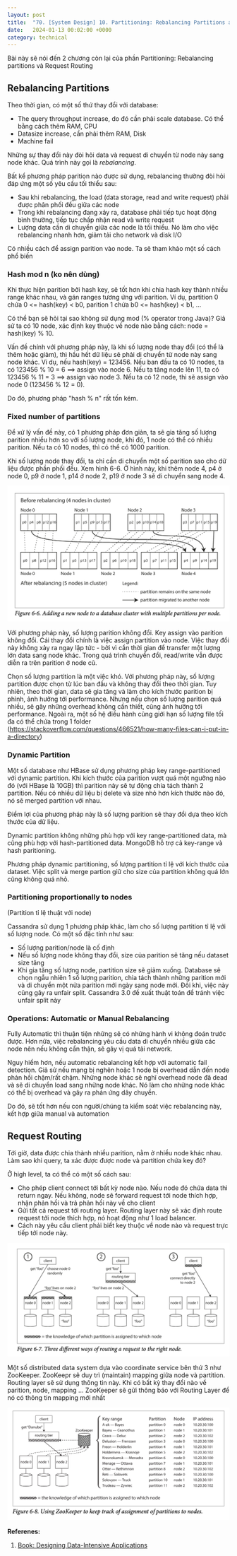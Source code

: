 ```yaml
---
layout: post
title:  "70. [System Design] 10. Partitioning: Rebalancing Partitions and Request Routing"
date:   2024-01-13 00:02:00 +0000
category: technical
---
```


Bài này sẽ nói đến 2 chương còn lại của phần Partitioning: Rebalancing partitions và Request Routing 

## Rebalancing Partitions 
Theo thời gian, có một số thứ thay đổi với database:
- The query throughput increase, do đó cần phải scale database. Có thể bằng cách thêm RAM, CPU
- Datasize increase, cần phải thêm RAM, Disk
- Machine fail 

Những sự thay đổi này đòi hỏi data và request di chuyển từ node này sang node khác. Quá trình này gọi là *rebalancing*.

Bất kể phương pháp parition nào được sử dụng, rebalancing thường đòi hỏi đáp ứng một số yêu cầu tối thiểu sau: 
- Sau khi rebalancing, the load (data storage, read and write request) phải được phân phối đều giữa các node 
- Trong khi rebalancing đang xảy ra, database phải tiếp tục hoạt động bình thường, tiếp tục chấp nhận read và write request 
- Lượng data cần di chuyển giữa các node là tối thiểu. Nó làm cho việc rebalancing nhanh hơn, giảm tải cho network và disk I/O

Có nhiều cách để assign parition vào node. Ta sẽ tham khảo một số cách phổ biến 

### Hash mod n (ko nên dùng)
Khi thực hiện parition bởi hash key, sẽ tốt hơn khi chia hash key thành nhiều range khác nhau, và gán ranges tương ứng với parition. Ví dụ, partition 0 chứa 0 <= hash(key) < b0, parition 1 chứa b0 <= hash(key) < b1, ... 

Có thể bạn sẽ hỏi tại sao không sử dụng mod (% operator trong Java)? Giả sử ta có 10 node, xác định key thuộc về node nào bằng cách: node = hash(key) % 10. 

Vấn đề chính với phương pháp này, là khi số lượng node thay đổi (có thể là thêm hoặc giảm), thì hầu hết dữ liệu sẽ phải di chuyển từ node này sang node khác. Ví dụ, nếu hash(key) = 123456. Nếu ban đầu ta có 10 nodes, ta có 123456 % 10 = 6 ==> assign vào node 6. Nếu ta tăng node lên 11, ta có 123456 % 11 = 3 ==> assign vào node 3. Nếu ta có 12 node, thì sẽ assign vào node 0 (123456 % 12 = 0). 

Do đó, phương pháp "hash % n" rất tốn kém.

### Fixed number of partitions
Để xử lý vấn đề này, có 1 phương pháp đơn giản, ta sẽ gia tăng số lượng parition nhiều hơn so với số lượng node, khi đó, 1 node có thể có nhiều parition. Nếu ta có 10 nodes, thì có thể có 1000 parition. 

Khi số lượng node thay đổi, ta chỉ cần di chuyển một số parition sao cho dữ liệu được phần phối đều. Xem hình 6-6. Ở hình này, khi thêm node 4, p4 ở node 0, p9 ở node 1, p14 ở node 2, p19 ở node 3 sẽ di chuyển sang node 4. 

![Alt text](/assets/images/2024/70-fixed-number-partition.png)

Với phương pháp này, số lượng parition không đổi. Key assign vào parition không đổi. Cái thay đổi chính là việc assign partition vào node. Việc thay đổi này không xảy ra ngay lập tức - bởi vì cần thời gian để transfer một lượng lớn data sang node khác. Trong quá trình chuyển đổi, read/write vẫn được diễn ra trên parition ở node cũ. 

Chọn số lượng partition là một việc khó. Với phương pháp này, số lượng partition được chọn từ lúc ban đầu và không thay đổi theo thời gian. Tuy nhiên, theo thời gian, data sẽ gia tăng và làm cho kích thước parition bị phình, ảnh hưởng tới performance. Nhưng nếu chọn số lượng parition quá nhiều, sẽ gây những overhead không cần thiết, cũng ảnh hưởng tới performance. Ngoài ra, một số hệ điều hành cũng giới hạn số lượng file tối đa có thể chứa trong 1 folder (https://stackoverflow.com/questions/466521/how-many-files-can-i-put-in-a-directory)

### Dynamic Partition 
Một số database như HBase sử dụng phương pháp key range-partitioned với dynamic partition. Khi kích thước của parition vượt quá một ngưỡng nào đó (với HBase là 10GB) thì parition này sẽ tự động chia tách thành 2 partition. Nếu có nhiều dữ liệu bị delete và size nhỏ hơn kích thước nào đó, nó sẽ merged partition với nhau. 

Điểm lợi của phương pháp này là số lượng parition sẽ thay đổi dựa theo kích thước của dữ liệu. 

Dynamic partition không những phù hợp với key range-partitioned data, mà cũng phù hợp với hash-partitioned data. MongoDB hỗ trợ cả key-range và hash paritioning.

Phương pháp dynamic partitioning, số lượng partition tỉ lệ với kích thước của dataset. Việc split và merge partion giữ cho size của partition không quá lớn cũng không quá nhỏ. 

### Partitioning proportionally to nodes
(Partition tỉ lệ thuật với node)

Cassandra sử dụng 1 phương pháp khác, làm cho số lượng partition tỉ lệ với số lượng node. Có một số đặc tính như sau:
- Số lượng parition/node là cố định 
- Nếu số lượng node không thay đổi, size của parition sẽ tăng nếu dataset size tăng
- Khi gia tăng số lượng node, partition size sẽ giảm xuống. Database sẽ chọn ngẫu nhiên 1 số lượng parition, chia tách thành những parition mới và di chuyển một nửa parition mới ngày sang node mới. Đôi khi, việc này cũng gây ra unfair split. Cassandra 3.0 đề xuất thuật toán để tránh việc unfair split này 

### Operations: Automatic or Manual Rebalancing

Fully Automatic thì thuận tiện những sẽ có những hành vi không đoán trước được. Hơn nữa, việc rebalancing yêu cầu data di chuyển nhiều giữa các node nên nếu không cẩn thận, sẽ gây vị quá tải network. 

Nguy hiểm hơn, nếu automatic rebalancing kết hợp với automatic fail detection. Giả sử nếu mạng bị nghẽn hoặc 1 node bị overhead dẫn đến node phản hồi chậm/rất chậm. Những node khác sẽ nghĩ overhead node đã dead và sẽ di chuyển load sang những node khác. Nó làm cho những node khác có thể bị overhead và gây ra phản ứng dây chuyền.  

Do đó, sẽ tốt hơn nếu con người/chúng ta kiểm soát việc rebalancing này, kết hợp giữa manual và automation 

## Request Routing 
Tới giờ, data được chia thành nhiều parition, nằm ở nhiều node khác nhau. Làm sao khi query, ta xác được được node và partition chứa key đó? 

Ở high level, ta có thể có một số cách sau: 
- Cho phép client connect tới bất kỳ node nào. Nếu node đó chứa data thì return ngay. Nếu không, node sẽ forward request tới node thích hợp, nhận phản hồi và trả phản hồi này về cho client 
- Gửi tất cả request tới routing layer. Routing layer này sẽ xác định route request tới node thích hợp, nó hoạt động như 1 load balancer.
- Cách này yêu cầu client phải biết key thuộc về node nào và request trực tiếp tới node này.

![Alt text](/assets/images/2024/70-routing.png)

Một số distributed data system dựa vào coordinate service bên thứ 3 như ZooKeeper. ZooKeepr sẽ duy trì (maintain) mapping giữa node và partition. Routing layer sẽ sử dụng thông tin này. Khi có bất kỳ thay đổi nào về parition, node, mapping ... ZooKeeper sẽ gửi thông báo với Routing Layer để nó có thông tin mapping mới nhất 

![Alt text](/assets/images/2024/70-zookeeper.png)



**Referenes:** 
1. [Book: Designing Data-Intensive Applications](https://www.amazon.com/Designing-Data-Intensive-Applications-Reliable-Maintainable/dp/1449373321)